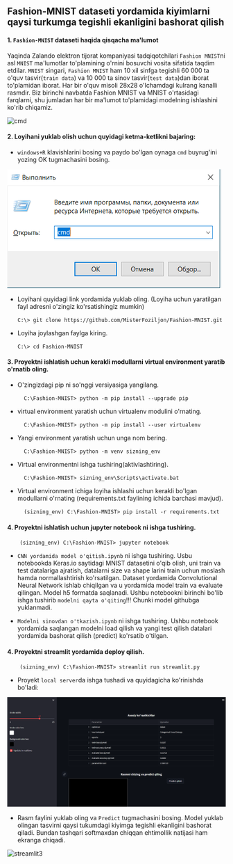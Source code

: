 ## Fashion-MNIST dataseti yordamida kiyimlarni qaysi turkumga tegishli ekanligini bashorat qilish

#### 1. ```Fashion-MNIST``` dataseti haqida qisqacha ma'lumot
Yaqinda Zalando elektron tijorat kompaniyasi tadqiqotchilari ```Fashion MNIST```ni asl ```MNIST``` ma'lumotlar to'plamining o'rnini bosuvchi vosita sifatida taqdim etdilar. ```MNIST``` singari, ```Fashion MNIST``` ham 10 xil sinfga tegishli 60 000 ta o'quv tasvir(```train data```) va 10 000 ta sinov tasvir(```test data```)dan iborat to'plamidan iborat. Har bir o'quv misoli 28x28 o'lchamdagi kulrang kanalli rasmdir. Biz birinchi navbatda Fashion MNIST va MNIST o'rtasidagi farqlarni, shu jumladan har bir ma'lumot to'plamidagi modelning ishlashini ko'rib chiqamiz.

![cmd](https://github.com/MisterFoziljon/Fashion-MNIST/blob/main/rasmlar/Fashion-MNIST%20dataset.jpg)

#### 2. Loyihani yuklab olish uchun quyidagi ketma-ketlikni bajaring:
  * `windows+R` klavishlarini bosing va paydo bo'lgan oynaga `cmd` buyrug'ini yozing OK tugmachasini bosing.
  
  ![cmd](https://github.com/MisterFoziljon/Fashion-MNIST/blob/main/rasmlar/cmd.png)

  * Loyihani quyidagi link yordamida yuklab oling. (Loyiha uchun yaratilgan fayl adresni o'zingiz ko'rsatishingiz mumkin)

        C:\> git clone https://github.com/MisterFoziljon/Fashion-MNIST.git

  * Loyiha joylashgan faylga kiring.
         
        C:\> cd Fashion-MNIST


#### 3. Proyektni ishlatish uchun kerakli modullarni virtual environment yaratib o'rnatib oling.
* O'zingizdagi pip ni so'nggi versiyasiga yangilang.

        C:\Fashion-MNIST> python -m pip install --upgrade pip
        
* virtual environment yaratish uchun virtualenv modulini o'rnating.
        
        C:\Fashion-MNIST> python -m pip install --user virtualenv

* Yangi environment yaratish uchun unga nom bering.
        
        C:\Fashion-MNIST> python -m venv sizning_env
        
* Virtual environmentni ishga tushiring(aktivlashtiring).
        
        C:\Fashion-MNIST> sizning_env\Scripts\activate.bat
        
* Virtual environment ichiga loyiha ishlashi uchun kerakli bo'lgan modullarni o'rnating (requirements.txt faylining ichida barchasi mavjud).
        
        (sizning_env) C:\Fashion-MNIST> pip install -r requirements.txt


#### 4. Proyektni ishlatish uchun jupyter notebook ni ishga tushiring.

        (sizning_env) C:\Fashion-MNIST> jupyter notebook
        
  * ```CNN yordamida model o'qitish.ipynb``` ni ishga tushiring. Usbu notebookda Keras.io saytidagi MNIST datasetini o'qib olish, uni train va test datalariga ajratish, datalarni size va shape larini train uchun moslash hamda normallashtirish ko'rsatilgan. Dataset yordamida Convolutional Neural Network ishlab chiqilgan va u yordamida model train va evaluate qilingan. Model h5 formatda saqlanadi. Ushbu notebookni birinchi bo'lib ishga tushirib ```modelni qayta o'qiting```!!! Chunki model githubga yuklanmadi.
  
  * ```Modelni sinovdan o'tkazish.ipynb``` ni ishga tushiring. Ushbu notebook yordamida saqlangan modelni load qilish va yangi test qilish datalari yordamida bashorat qilish (predict) ko'rsatib o'tilgan.


#### 4. Proyektni streamlit yordamida deploy qilish.

        (sizning_env) C:\Fashion-MNIST> streamlit run streamlit.py

  * Proyekt ```local server```da ishga tushadi va quyidagicha ko'rinishda bo'ladi:


![streamlit1](https://github.com/MisterFoziljon/MNIST/blob/main/rasmlar/streamlit1.png)
  
  * Rasm faylini yuklab oling va ```Predict``` tugmachasini bosing. Model yuklab olingan tasvirni qaysi tukumdagi kiyimga tegishli ekanligini bashorat qiladi. Bundan tashqari softmaxdan chiqqan ehtimollik natijasi ham ekranga chiqadi.


![streamlit3](https://github.com/MisterFoziljon/Fashion-MNIST/blob/main/rasmlar/answer.png)
